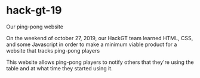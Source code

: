 # hack-gt-19
Our ping-pong website

On the weekend of october 27, 2019, our HackGT team learned HTML, CSS, and some Javascript in order to make a minimum viable product for a website that tracks ping-pong players

This website allows ping-pong players to notify others that they're using the table and at what time they started using it.
